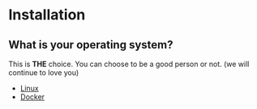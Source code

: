 # Installation
## What is your operating system?

This is **THE** choice. You can choose to be a good person or not. (we will continue to love you)

- [Linux](/documentation/installation/linux)
- [Docker](/documentation/installation/docker)